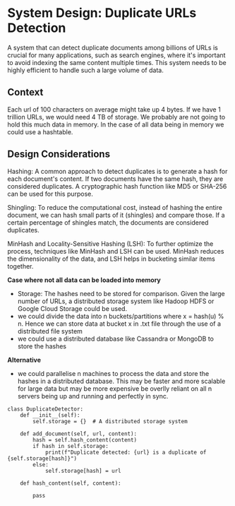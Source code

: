 # System Design: Duplicate URLs Detection

A system that can detect duplicate documents among billions of URLs is crucial for many applications, such as search engines, where it's important to avoid indexing the same content multiple times. This system needs to be highly efficient to handle such a large volume of data.

## Context

Each url of 100 characters on average might take up 4 bytes. If we have 1 trillion URLs, we would need 4 TB of storage. We probably are not going to hold this much data in memory. In the case of all data being in memory we could use a hashtable.

## Design Considerations

Hashing: A common approach to detect duplicates is to generate a hash for each document's content. If two documents have the same hash, they are considered duplicates. A cryptographic hash function like MD5 or SHA-256 can be used for this purpose.

Shingling: To reduce the computational cost, instead of hashing the entire document, we can hash small parts of it (shingles) and compare those. If a certain percentage of shingles match, the documents are considered duplicates.

MinHash and Locality-Sensitive Hashing (LSH): To further optimize the process, techniques like MinHash and LSH can be used. MinHash reduces the dimensionality of the data, and LSH helps in bucketing similar items together.

**Case where not all data can be loaded into memory**

- Storage: The hashes need to be stored for comparison. Given the large number of URLs, a distributed storage system like Hadoop HDFS or Google Cloud Storage could be used.
- we could divide the data into n buckets/partitions where x = hash(u) % n. Hence we can store data at bucket x in <x>.txt file through the use of a distributed file system
- we could use a distributed database like Cassandra or MongoDB to store the hashes

**Alternative**

- we could parallelise n machines to process the data and store the hashes in a distributed database. This may be faster and more scalable for large data but may be more expensive be overlly reliant on all n servers being up and running and perfectly in sync.

```
class DuplicateDetector:
    def __init__(self):
        self.storage = {}  # A distributed storage system

    def add_document(self, url, content):
        hash = self.hash_content(content)
        if hash in self.storage:
            print(f"Duplicate detected: {url} is a duplicate of {self.storage[hash]}")
        else:
            self.storage[hash] = url

    def hash_content(self, content):

        pass
```
